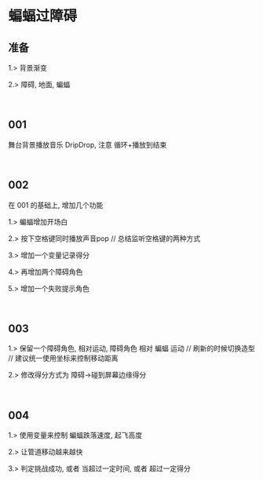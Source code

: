 # 蝙蝠过障碍



##  准备
1.> 背景渐变

2.> 障碍, 地面, 蝙蝠

<br/>

## 001 

舞台背景播放音乐 DripDrop, 注意 循环+播放到结束 

<br/>

## 002 
在 001 的基础上, 增加几个功能

1.> 蝙蝠增加开场白

2.> 按下空格键同时播放声音pop // 总结监听空格键的两种方式

3.> 增加一个变量记录得分

4.> 再增加两个障碍角色

5.> 增加一个失败提示角色

<br/>

## 003

1.> 保留一个障碍角色, 相对运动, 障碍角色 相对 蝙蝠 运动 // 刷新的时候切换造型 // 建议统一使用坐标来控制移动距离

2.> 修改得分方式为 障碍->碰到屏幕边缘得分 

<br/>

## 004

1.> 使用变量来控制 蝙蝠跌落速度, 起飞高度

2.> 让管道移动越来越快

3.> 判定挑战成功, 或者 当超过一定时间, 或者 超过一定得分